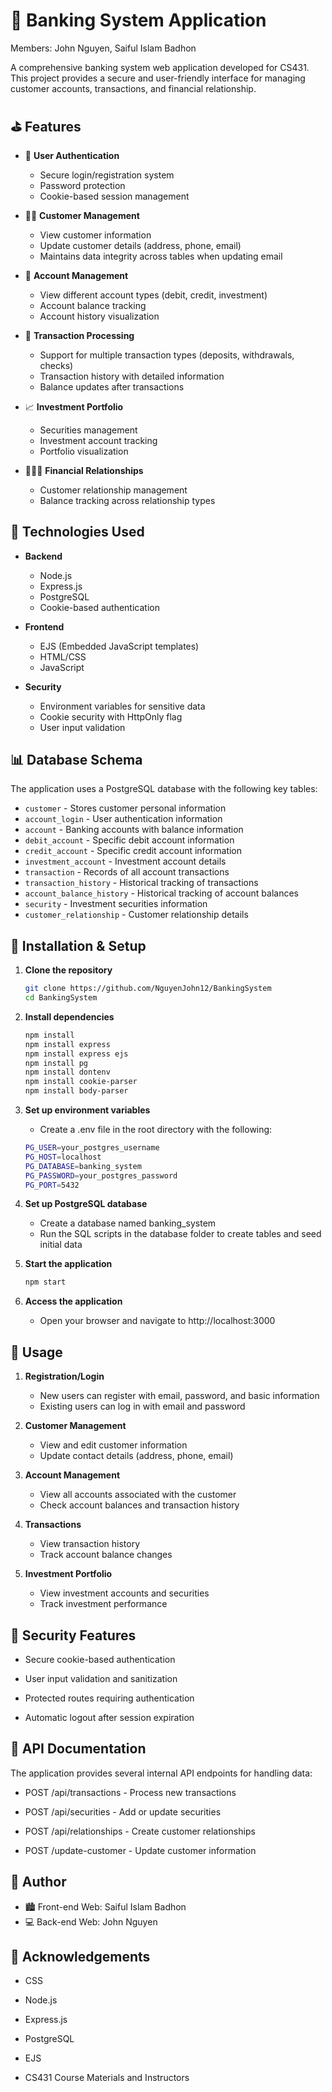 # 🏦 Banking System Application

Members: John Nguyen, Saiful Islam Badhon

A comprehensive banking system web application developed for CS431. This project provides a secure and user-friendly interface for managing customer accounts, transactions, and financial relationship.

## ⛳️ Features

- 🔐 **User Authentication**
  - Secure login/registration system
  - Password protection
  - Cookie-based session management

- 👨‍💻 **Customer Management**
  - View customer information
  - Update customer details (address, phone, email)
  - Maintains data integrity across tables when updating email

- 🧾 **Account Management**
  - View different account types (debit, credit, investment)
  - Account balance tracking
  - Account history visualization

- 💸 **Transaction Processing**
  - Support for multiple transaction types (deposits, withdrawals, checks)
  - Transaction history with detailed information
  - Balance updates after transactions

- 📈 **Investment Portfolio**
  - Securities management
  - Investment account tracking
  - Portfolio visualization

- 🧑🏻‍💼 **Financial Relationships**
  - Customer relationship management
  - Balance tracking across relationship types

## 🤖 Technologies Used

- **Backend**
  - Node.js
  - Express.js
  - PostgreSQL
  - Cookie-based authentication

- **Frontend**
  - EJS (Embedded JavaScript templates)
  - HTML/CSS
  - JavaScript

- **Security**
  - Environment variables for sensitive data
  - Cookie security with HttpOnly flag
  - User input validation

## 📊 Database Schema

The application uses a PostgreSQL database with the following key tables:

- `customer` - Stores customer personal information
- `account_login` - User authentication information
- `account` - Banking accounts with balance information
- `debit_account` - Specific debit account information
- `credit_account` - Specific credit account information
- `investment_account` - Investment account details
- `transaction` - Records of all account transactions
- `transaction_history` - Historical tracking of transactions
- `account_balance_history` - Historical tracking of account balances
- `security` - Investment securities information
- `customer_relationship` - Customer relationship details

## 🚀 Installation & Setup

1. **Clone the repository**
   ```bash
   git clone https://github.com/NguyenJohn12/BankingSystem
   cd BankingSystem

2. **Install dependencies**
   ```bash
   npm install
   npm install express
   npm install express ejs
   npm install pg
   npm install dontenv 
   npm install cookie-parser
   npm install body-parser

3. **Set up environment variables**
    - Create a .env file in the root directory with the following:

    ```bash
    PG_USER=your_postgres_username
    PG_HOST=localhost
    PG_DATABASE=banking_system
    PG_PASSWORD=your_postgres_password
    PG_PORT=5432

4. **Set up PostgreSQL database**
    - Create a database named banking_system
    - Run the SQL scripts in the database folder to create tables and seed initial data

5. **Start the application**
    ```bash
    npm start

6. **Access the application**
    - Open your browser and navigate to http://localhost:3000

## 📱 Usage 

1. **Registration/Login**

    - New users can register with email, password, and basic information
    - Existing users can log in with email and password


2. **Customer Management**

    - View and edit customer information
    - Update contact details (address, phone, email)


3. **Account Management**

    - View all accounts associated with the customer
    - Check account balances and transaction history


4. **Transactions**

    - View transaction history
    - Track account balance changes


5. **Investment Portfolio**

    - View investment accounts and securities
    - Track investment performance

## 🚓 Security Features
- Secure cookie-based authentication

- User input validation and sanitization

- Protected routes requiring authentication

- Automatic logout after session expiration

## 🔗 API Documentation

The application provides several internal API endpoints for handling data:

- POST /api/transactions - Process new transactions 

- POST /api/securities - Add or update securities

- POST /api/relationships - Create customer relationships

- POST /update-customer - Update customer information

## 💪 Author
- 🏙️ Front-end Web: Saiful Islam Badhon
- 💻 Back-end Web: John Nguyen

## 👥 Acknowledgements

- CSS

- Node.js

- Express.js

- PostgreSQL

- EJS

- CS431 Course Materials and Instructors
